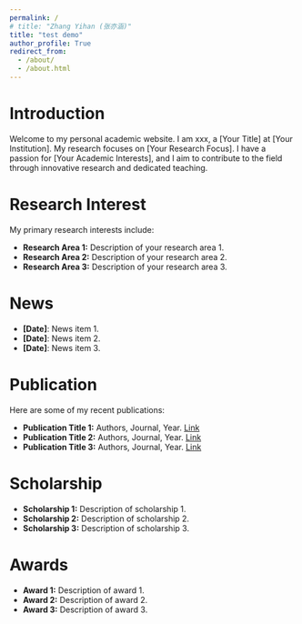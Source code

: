 ```yaml
---
permalink: /
# title: "Zhang Yihan (张亦涵)"
title: "test demo"
author_profile: True
redirect_from: 
  - /about/
  - /about.html
---
```


Introduction
======
Welcome to my personal academic website. I am xxx, a [Your Title] at [Your Institution]. My research focuses on [Your Research Focus]. I have a passion for [Your Academic Interests], and I aim to contribute to the field through innovative research and dedicated teaching.

Research Interest
======
My primary research interests include:
- **Research Area 1:** Description of your research area 1.
- **Research Area 2:** Description of your research area 2.
- **Research Area 3:** Description of your research area 3.

News
======
- **[Date]**: News item 1.
- **[Date]**: News item 2.
- **[Date]**: News item 3.

Publication
======
Here are some of my recent publications:
- **Publication Title 1:** Authors, Journal, Year. [Link](#)
- **Publication Title 2:** Authors, Journal, Year. [Link](#)
- **Publication Title 3:** Authors, Journal, Year. [Link](#)

Scholarship
======
- **Scholarship 1:** Description of scholarship 1.
- **Scholarship 2:** Description of scholarship 2.
- **Scholarship 3:** Description of scholarship 3.

Awards
======
- **Award 1:** Description of award 1.
- **Award 2:** Description of award 2.
- **Award 3:** Description of award 3.

